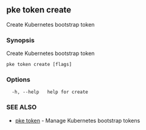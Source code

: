 ## pke token create

Create Kubernetes bootstrap token

### Synopsis

Create Kubernetes bootstrap token

```
pke token create [flags]
```

### Options

```
  -h, --help   help for create
```

### SEE ALSO

* [pke token](pke_token.md)	 - Manage Kubernetes bootstrap tokens


